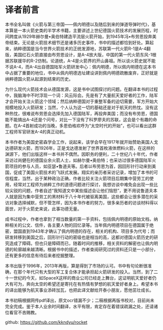 # 译者前言

本书全名叫做《火箭与第三帝国——佩内明德以及随后到来的弹道导弹时代》，基本算是一本火箭史类的半学术书籍，主要讲述上世纪德国火箭技术的发展历程，时间跨度从1929年赫尔曼•奥伯特建造平流层火箭开始，到1945年冯•布劳恩投奔美帝结束。无论是火箭技术细节还是诸多历史事件，书中的描述都恰到好处。算起来，纳粹德国是当今世界火箭技术的正统发源地，苏联第一代火箭R-1是A-4翻版，美国红石火箭直接由布劳恩设计，是A-4放大版，中国的第一代火箭东风-1根据苏联援华的R-2仿制。论道统，A-4是火箭界的开山鼻祖。所以谈火箭史就不能不说A-4，而A-4出自德国陆军火箭研发中心：佩内明德，所以佩内明德在这本书中占据了重要的地位，书中从佩内明德选址建设讲到佩内明德疏散废弃，正好就是纳粹德国火箭从起源到结束的历史。

为什么现代火箭技术会从德国发源，这是书中试图探讨的问题。在翻译本书的过程中，我脑海中不时浮现一个词：风云际会。先是有了大量航天爱好者的工作，陆军才会开始关注火箭这个领域；然后纳粹德国对于重整军备的迫切需要，军方开始大规模地投入火箭研发；当然，个人认为这一切的基础还是对于航天的热忱。没有这种热忱，很难说布劳恩会选择先加入德国陆军，再投奔美国；而没有布劳恩，德国能不能搞出A-4还是个问号，对比一下没有了科罗廖夫的苏联，这会是个有趣的命题。在A-4首射成功的当晚，多恩伯格欢呼为“太空时代的开始”，也可以看出这群工程师军官研发A-4的真正动机。

本书作者为美国史密森学会工作，说起来，该学会早在1917年就开始赞助美国人戈达德研发火箭，而1926年，正是戈达德发射了世界首枚液体燃料火箭，在这样的渊源下，他们出版这样一本书并不偶然。因职务的便利，二十世纪八十年代，作者采访过尚健在的德国业余火箭人士，如赫尔曼•奥伯特；也采访过很多德国陆军火箭项目的参与人员，如亚瑟•鲁道夫等。后者以布劳恩为首，因回形针行动来到美国，促成了美国火箭技术的飞跃式发展。翔实的亲历者采访记录，增加了本书的可信程度，当然，出于某种政治正确，作者比较关注火箭项目后期集中营劳工的使用，经常对工程师为纳粹工作的道德问题进行探讨，我想访谈中难免会出现一些比较尖锐的问题，作者自述“我知道文中某些描述会让他们恼怒”，更不用说鲁道夫本人就是因为集中营劳工的黑材料于八十年代被驱离美国，这些都会让很多潜在的采访对象选择缄默，但不管怎样，因为本书作者的努力，很多亲历者的访谈材料得以面世，对于火箭史来说，此事功德无量。

成书过程中，作者也拿到了相当数量的第一手资料，包括佩内明德的原始文档，纳粹相关的公文、信件，各主要人物的回忆录等。当年佩内明德项目在德国属于绝密，盟国直到1943年才确认了佩内明德的存在，相关的机构、项目多为代号；而研发转移到美国之后，回形针行动的密级也是相当的高，这都对德国火箭历史的研究造成了障碍。但也只是障碍而已，随着时间的推移，相关资料的解密也让佩内明德的轮廓越来越清晰。根据书中的描述，作者查阅研究过的资料还只是一小部分，还有更多的信息有待后来者挖掘整理。

本书出版于1996年，2013年再版，算是得到了市场的认可。书中有句论断很准确，在那个年代只有大型的军工复合体才能承担起火箭研发的投入。当然，到了二十一世纪的今天，如SpaceX这样的商业公司已经走上舞台，这证明航天爱好者仍大有可为，奔向太空的希望还是寄托在有热情有梦想的航天爱好者身上。希望本书的译出能够为航天事业添砖加瓦，也把此译文献给开泰小朋友，愿他茁壮成长。

本书初稿根据网传pdf译出，原文ocr错漏不少；二稿根据再版书校对，目前尚未完全完成。鉴于本人业余时间翻译，水平有限，肯定存在着错误疏漏之处，还请诸位看官不吝赐教。

github: 
https://github.com/kkndyu/rocket